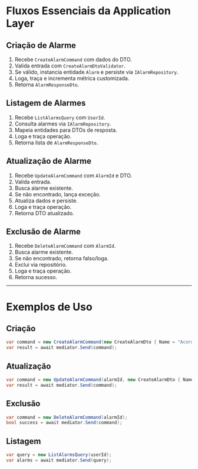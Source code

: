 # Fluxos Essenciais da Application Layer

## Criação de Alarme
1. Recebe `CreateAlarmCommand` com dados do DTO.
2. Valida entrada com `CreateAlarmDtoValidator`.
3. Se válido, instancia entidade `Alarm` e persiste via `IAlarmRepository`.
4. Loga, traça e incrementa métrica customizada.
5. Retorna `AlarmResponseDto`.

## Listagem de Alarmes
1. Recebe `ListAlarmsQuery` com `UserId`.
2. Consulta alarmes via `IAlarmRepository`.
3. Mapeia entidades para DTOs de resposta.
4. Loga e traça operação.
5. Retorna lista de `AlarmResponseDto`.

## Atualização de Alarme
1. Recebe `UpdateAlarmCommand` com `AlarmId` e DTO.
2. Valida entrada.
3. Busca alarme existente.
4. Se não encontrado, lança exceção.
5. Atualiza dados e persiste.
6. Loga e traça operação.
7. Retorna DTO atualizado.

## Exclusão de Alarme
1. Recebe `DeleteAlarmCommand` com `AlarmId`.
2. Busca alarme existente.
3. Se não encontrado, retorna falso/loga.
4. Exclui via repositório.
5. Loga e traça operação.
6. Retorna sucesso.

---

# Exemplos de Uso

## Criação
```csharp
var command = new CreateAlarmCommand(new CreateAlarmDto { Name = "Acordar", Time = DateTime.Today.AddHours(7), UserId = userId });
var result = await mediator.Send(command);
```

## Atualização
```csharp
var command = new UpdateAlarmCommand(alarmId, new CreateAlarmDto { Name = "Acordar cedo", Time = DateTime.Today.AddHours(6), UserId = userId });
var result = await mediator.Send(command);
```

## Exclusão
```csharp
var command = new DeleteAlarmCommand(alarmId);
bool success = await mediator.Send(command);
```

## Listagem
```csharp
var query = new ListAlarmsQuery(userId);
var alarms = await mediator.Send(query);
```
